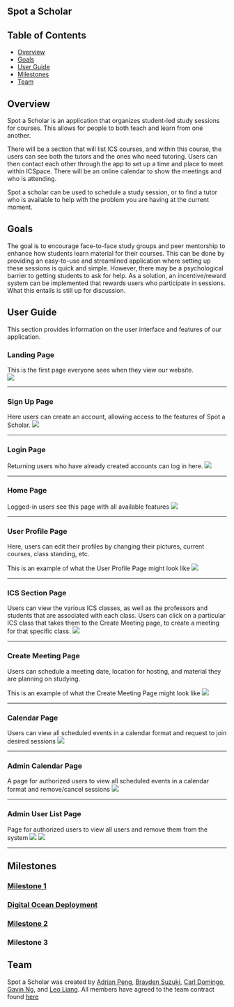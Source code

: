 ## Spot a Scholar

## Table of Contents
* [Overview](#overview)
* [Goals](#goals)
* [User Guide](#user-guide)
* [Milestones](#milestones)
* [Team](#team)

## Overview

Spot a Scholar is an application that organizes student-led study sessions for courses. This allows for people to both teach and learn from one another.

There will be a section that will list ICS courses, and within this course, the users can see both the tutors and the ones who need tutoring. Users can then contact each other through the app to set up a time and place to meet within ICSpace. There will be an online calendar to show the meetings and who is attending.

Spot a scholar can be used to schedule a study session, or to find a tutor who is available to help with the problem you are having at the current moment.

## Goals

The goal is to encourage face-to-face study groups and peer mentorship to enhance how students learn material for their courses. This can be done by providing an easy-to-use and streamlined application where setting up these sessions is quick and simple. However, there may be a psychological barrier to getting students to ask for help. As a solution, an incentive/reward system can be implemented that rewards users who participate in sessions. What this entails is still up for discussion. 

## User Guide

This section provides information on the user interface and features of our application.

### Landing Page
This is the first page everyone sees when they view our website.  
<img src="images/landing-page-mockup.jpg">
___

### Sign Up Page
Here users can create an account, allowing access to the features of Spot a Scholar.
<img src="images/signup-page-draft.png">
___

### Login Page
Returning users who have already created accounts can log in here.
<img src="images/login-page-draft.png">
___

### Home Page
Logged-in users see this page with all available features
<img src="images/home-page-mockup.jpg">
___

### User Profile Page
Here, users can edit their profiles by changing their pictures, current courses, class standing, etc. 

This is an example of what the User Profile Page might look like
<img src="images/user-profile-mock.png">
___

### ICS Section Page
Users can view the various ICS classes, as well as the professors and students that are associated with each class. Users can click on a particular ICS class that takes them to the Create Meeting page, to create a meeting for that specific class.
<img src="images/ics-section-page-mockup.png">
___

### Create Meeting Page
Users can schedule a meeting date, location for hosting, and material they are planning on studying.

This is an example of what the Create Meeting Page might look like
<img src="images/create-meeting-mock.png">
___

### Calendar Page
Users can view all scheduled events in a calendar format and request to join desired sessions
<img src="images/calendar-mockup.png">
___

### Admin Calendar Page 
A page for authorized users to view all scheduled events in a calendar format and remove/cancel sessions
<img src="images/calendarAdmin-mockup.png">
___

### Admin User List Page
Page for authorized users to view all users and remove them from the system
<img src="images/UserListAdmin-mockup.png">
<img src="images/UserProfileAdmin-mockup.png">
___
## Milestones

### [Milestone 1](https://github.com/orgs/spot-a-scholar/projects/1/views/1)
### [Digital Ocean Deployment](http://161.35.229.168)
### [Milestone 2](https://github.com/orgs/spot-a-scholar/projects/5/views/1)
### Milestone 3

## Team
Spot a Scholar was created by [Adrian Peng](https://github.com/AdrianPeng02), [Brayden Suzuki](https://github.com/braydens02), [Carl Domingo](https://github.com/carld20), [Gavin Ng](https://github.com/Ng-Gavin), and [Leo Liang](https://github.com/leoliang22). All members have agreed to the team contract found [here](https://docs.google.com/document/d/1xYJmXnE_EMxqvXJQP85zjtr-adYrsPa7Yv8gQr9Bpp4/edit)

